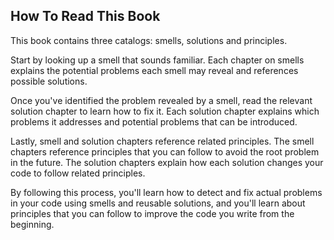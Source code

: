 ## How To Read This Book

This book contains three catalogs: smells, solutions and principles.

Start by looking up a smell that sounds familiar. Each chapter on smells explains
the potential problems each smell may reveal and references possible
solutions.

Once you've identified the problem revealed by a smell, read the relevant
solution chapter to learn how to fix it. Each solution chapter explains
which problems it addresses and potential problems that can be introduced.

Lastly, smell and solution chapters reference related principles. The smell
chapters reference principles that you can follow to avoid the root problem
in the future. The solution chapters explain how each solution changes your
code to follow related principles.

By following this process, you'll learn how to detect and fix actual problems in
your code using smells and reusable solutions, and you'll learn about principles
that you can follow to improve the code you write from the beginning.

